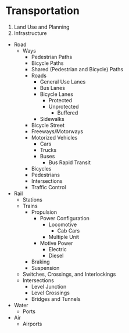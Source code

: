 # Transportation

1. Land Use and Planning
2. Infrastructure
  * Road
    * Ways
      * Pedestrian Paths
      * Bicycle Paths
      * Shared (Pedestrian and Bicycle) Paths
      * Roads
        * General Use Lanes
        * Bus Lanes
        * Bicycle Lanes
          * Protected
          * Unprotected
            * Buffered
        * Sidewalks
      * Bicycle Street
      * Freeways/Motorways
      * Motorized Vehicles
        * Cars
        * Trucks
        * Buses
          * Bus Rapid Transit
      * Bicycles
      * Pedestrians
      * Intersections
      * Traffic Control
  * Rail
    * Stations
    * Trains
      * Propulsion
        * Power Configuration
          * Locomotive
            * Cab Cars
          * Multiple Unit
        * Motive Power
          * Electric
          * Diesel
      * Braking
      * Suspension
    * Switches, Crossings, and Interlockings
    * Intersections
      * Level Junction
      * Level Crossings
      * Bridges and Tunnels
  * Water
    * Ports
  * Air
    * Airports
